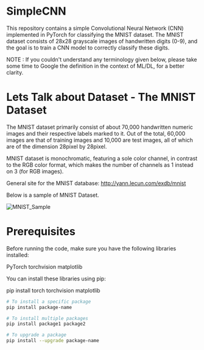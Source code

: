 # SimpleCNN
This repository contains a simple Convolutional Neural Network (CNN) implemented in PyTorch for classifying the MNIST dataset. The MNIST dataset consists of 28x28 grayscale images of handwritten digits (0-9), and the goal is to train a CNN model to correctly classify these digits.

NOTE : If you couldn't understand any terminology given below, please take some time to Google the definition in the context of ML/DL, for a better clarity.

# Lets Talk about Dataset - The MNIST Dataset

The MNIST dataset primarily consist of about 70,000 handwritten numeric images and their respective labels marked to it. Out of the total, 60,000 images are that of training images and 10,000 are test images, 
all of which are of the dimension 28pixel by 28pixel. 

MNIST dataset is monochromatic, featuring a sole color channel, in contrast to the RGB color format, which makes the number of channels as 1 instead on 3 (for RGB images).

General site for the MNIST database: http://yann.lecun.com/exdb/mnist

Below is a sample of MNIST Dataset. 

![MNIST_Sample](https://github.com/pushparajanrahul/SimpleCNN/assets/124497777/0e379fa2-dae6-43e6-8bb8-00fc29a7e99b)

# Prerequisites

Before running the code, make sure you have the following libraries installed:

PyTorch
torchvision
matplotlib

You can install these libraries using pip:

pip install torch torchvision matplotlib

```bash
# To install a specific package
pip install package-name

# To install multiple packages
pip install package1 package2

# To upgrade a package
pip install --upgrade package-name




